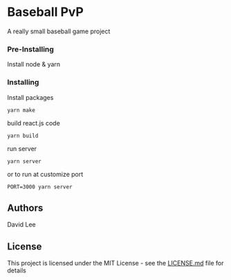 # Baseball PvP

A really small baseball game project

### Pre-Installing

Install node & yarn

### Installing

Install packages

```
yarn make
```

build react.js code

```
yarn build
```

run server

```
yarn server
```
or to run at customize port
```
PORT=3000 yarn server
```

## Authors

David Lee

## License

This project is licensed under the MIT License - see the [LICENSE.md](LICENSE.md) file for details


